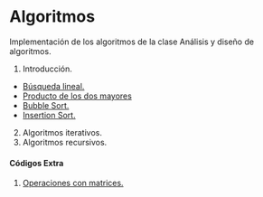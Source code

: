 # Algoritmos

Implementación de los algoritmos de la clase Análisis y diseño de algoritmos.

1. Introducción.
- [Búsqueda lineal.](src/main/java/org/examples/t1_intro/Ej01_BusqedaLineal.java)
- [Producto de los dos mayores](src/main/java/org/examples/t1_intro/Ej02_Producto2mayores.java)
- [Bubble Sort.](src/main/java/org/examples/t1_intro/Ej03_BubbleSort.java)
- [Insertion Sort.](src/main/java/org/examples/t1_intro/Ej04_insertionSort.java)
2. Algoritmos iterativos.
3. Algoritmos recursivos.
 
#### Códigos Extra
1. [Operaciones con matrices.](src/main/java/org/examples/matrices/OpsMatrices.java)

